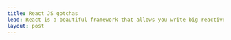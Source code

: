 ```yaml
---
title: React JS gotchas
lead: React is a beautiful framework that allows you write big reactive UI application but if you're new to React like me you're bound to make a few mistakes
layout: post
---
```


